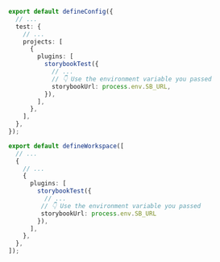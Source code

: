 ```ts filename="vitest.config.ts" renderer="common" tabTitle="Vitest 4"
export default defineConfig({
  // ...
  test: {
    // ...
    projects: [
      {
        plugins: [
          storybookTest({
            // ...
            // 👇 Use the environment variable you passed
            storybookUrl: process.env.SB_URL,
          }),
        ],
      },
    ],
  },
});
```

```ts filename="vitest.workspace.ts" renderer="common" tabTitle="Vitest 3"
export default defineWorkspace([
  // ...
  {
    // ...
    {
      plugins: [
        storybookTest({
          // ...
         // 👇 Use the environment variable you passed
         storybookUrl: process.env.SB_URL
        }),
      ],
    },
  },
]);
```
